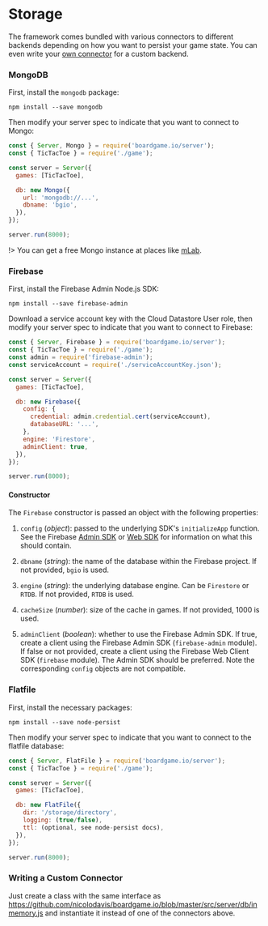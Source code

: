 # Storage

The framework comes bundled with various connectors to different backends
depending on how you want to persist your game state. You can even
write your [own connector](/storage?id=writing-a-custom-connector)
for a custom backend.

### MongoDB

First, install the `mongodb` package:

```
npm install --save mongodb
```

Then modify your server spec to indicate that you want to connect to Mongo:

```js
const { Server, Mongo } = require('boardgame.io/server');
const { TicTacToe } = require('./game');

const server = Server({
  games: [TicTacToe],

  db: new Mongo({
    url: 'mongodb://...',
    dbname: 'bgio',
  }),
});

server.run(8000);
```

!> You can get a free Mongo instance at places like [mLab](https://mlab.com/).

### Firebase

First, install the Firebase Admin Node.js SDK:

```
npm install --save firebase-admin
```

Download a service account key with the Cloud Datastore User role,
then modify your server spec to indicate that you want to connect to Firebase:

```js
const { Server, Firebase } = require('boardgame.io/server');
const { TicTacToe } = require('./game');
const admin = require('firebase-admin');
const serviceAccount = require('./serviceAccountKey.json');

const server = Server({
  games: [TicTacToe],

  db: new Firebase({
    config: {
      credential: admin.credential.cert(serviceAccount),
      databaseURL: '...',
    },
    engine: 'Firestore',
    adminClient: true,
  }),
});

server.run(8000);
```

#### Constructor

The `Firebase` constructor is passed an object with the following properties:

1. `config` (_object_): passed to the underlying SDK's `initializeApp` function.
   See the Firebase
   [Admin SDK](https://firebase.google.com/docs/admin/setup) or
   [Web SDK](https://firebase.google.com/docs/web/setup) for information
   on what this should contain.

2. `dbname` (_string_): the name of the database within the Firebase project.
   If not provided, `bgio` is used.

3. `engine` (_string_): the underlying database engine.
   Can be `Firestore` or `RTDB`. If not provided, `RTDB` is used.

4. `cacheSize` (_number_): size of the cache in games.
   If not provided, 1000 is used.

5. `adminClient` (_boolean_): whether to use the Firebase Admin SDK.
   If true, create a client using the Firebase Admin SDK (`firebase-admin`
   module). If false or not provided, create a client using the Firebase
   Web Client SDK (`firebase` module). The Admin SDK should be preferred.
   Note the corresponding `config` objects are not compatible.

### Flatfile

First, install the necessary packages:

```
npm install --save node-persist
```

Then modify your server spec to indicate that you want to connect to the flatfile database:

```js
const { Server, FlatFile } = require('boardgame.io/server');
const { TicTacToe } = require('./game');

const server = Server({
  games: [TicTacToe],

  db: new FlatFile({
    dir: '/storage/directory',
    logging: (true/false),
    ttl: (optional, see node-persist docs),
  }),
});

server.run(8000);
```

### Writing a Custom Connector

Just create a class with the same interface as
https://github.com/nicolodavis/boardgame.io/blob/master/src/server/db/inmemory.js and instantiate it instead of one of the connectors above.
